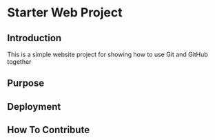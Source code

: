 # Starter Web Project

## Introduction

This is a simple website project for showing how to use Git and GitHub together

## Purpose

## Deployment

## How To Contribute
